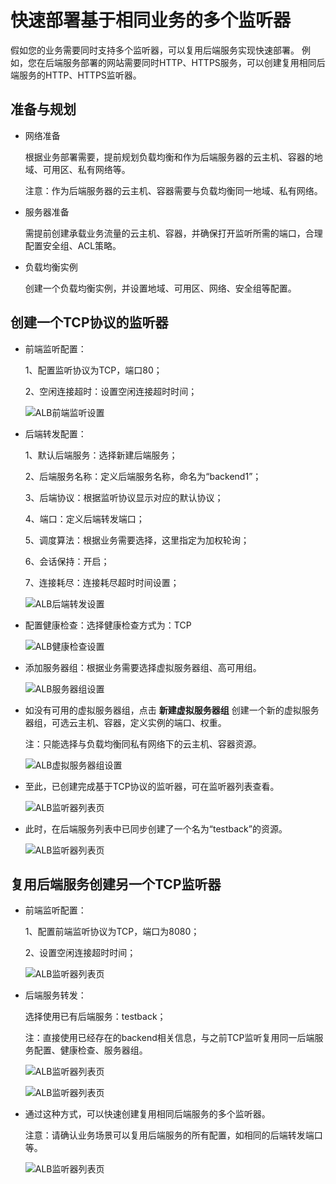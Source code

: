 # 快速部署基于相同业务的多个监听器

假如您的业务需要同时支持多个监听器，可以复用后端服务实现快速部署。
例如，您在后端服务部署的网站需要同时HTTP、HTTPS服务，可以创建复用相同后端服务的HTTP、HTTPS监听器。

## 准备与规划

- 网络准备

	根据业务部署需要，提前规划负载均衡和作为后端服务器的云主机、容器的地域、可用区、私有网络等。
	
	注意：作为后端服务器的云主机、容器需要与负载均衡同一地域、私有网络。

- 服务器准备

	需提前创建承载业务流量的云主机、容器，并确保打开监听所需的端口，合理配置安全组、ACL策略。

- 负载均衡实例

	创建一个负载均衡实例，并设置地域、可用区、网络、安全组等配置。

## 创建一个TCP协议的监听器

- 前端监听配置：
	
	1、配置监听协议为TCP，端口80；

	2、空闲连接超时：设置空闲连接超时时间；

	![ALB前端监听设置](https://github.com/jdcloudcom/cn/blob/master/image/Networking/NLB/NLB-ML-Listener.png)

- 后端转发配置：
	
	1、默认后端服务：选择新建后端服务；

	2、后端服务名称：定义后端服务名称，命名为“backend1”；

	3、后端协议：根据监听协议显示对应的默认协议；

	4、端口：定义后端转发端口；

	5、调度算法：根据业务需要选择，这里指定为加权轮询；

	6、会话保持：开启；

	7、连接耗尽：连接耗尽超时时间设置；

	![ALB后端转发设置](https://github.com/jdcloudcom/cn/blob/master/image/Networking/NLB/NLB-ML-Backend.png)

- 配置健康检查：选择健康检查方式为：TCP

	![ALB健康检查设置](https://github.com/jdcloudcom/cn/blob/master/image/Networking/NLB/NLB-ML-Health.png)

- 添加服务器组：根据业务需要选择虚拟服务器组、高可用组。

	![ALB服务器组设置](https://github.com/jdcloudcom/cn/blob/master/image/Networking/NLB/NLB-ML-TG.png)

- 如没有可用的虚拟服务器组，点击 **新建虚拟服务器组** 创建一个新的虚拟服务器组，可选云主机、容器，定义实例的端口、权重。
	
	注：只能选择与负载均衡同私有网络下的云主机、容器资源。

	![ALB虚拟服务器组设置](https://github.com/jdcloudcom/cn/blob/master/image/Networking/NLB/NLB-084.png)

- 至此，已创建完成基于TCP协议的监听器，可在监听器列表查看。

	![ALB监听器列表页](https://github.com/jdcloudcom/cn/blob/master/image/Networking/NLB/NLB-ML-Listenerlist.png)

- 此时，在后端服务列表中已同步创建了一个名为“testback”的资源。

	![ALB监听器列表页](https://github.com/jdcloudcom/cn/blob/master/image/Networking/NLB/NLB-ML-Backlist.png)

## 复用后端服务创建另一个TCP监听器

- 前端监听配置：

	1、配置前端监听协议为TCP，端口为8080；

	2、设置空闲连接超时时间；

	![ALB监听器列表页](https://github.com/jdcloudcom/cn/blob/master/image/Networking/NLB/NLB-ML-Listener2.png)

- 后端服务转发：

	选择使用已有后端服务：testback；
	
	注：直接使用已经存在的backend相关信息，与之前TCP监听复用同一后端服务配置、健康检查、服务器组。

	![ALB监听器列表页](https://github.com/jdcloudcom/cn/blob/master/image/Networking/NLB/NLB-ML-Backend2.png)

	![ALB监听器列表页](https://github.com/jdcloudcom/cn/blob/master/image/Networking/NLB/NLB-ML-TG2.png)

- 通过这种方式，可以快速创建复用相同后端服务的多个监听器。

	注意：请确认业务场景可以复用后端服务的所有配置，如相同的后端转发端口等。

	![ALB监听器列表页](https://github.com/jdcloudcom/cn/blob/master/image/Networking/NLB/NLB-ML-List.png)
